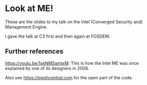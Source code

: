 # Look at ME!

These are the slides to my talk on the Intel (Converged Security and) Management Engine.

I gave the talk at C3 first and then again at FOSDEM.

## Further references

<https://youtu.be/1seNMSamtxM>:
This is how the Intel ME was once explained by one of its designers in 2008.

Also see <https://meshcentral.com> for the open part of the code.
